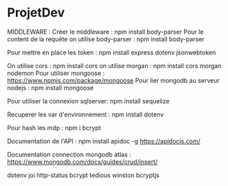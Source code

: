 # ProjetDev

MIDDLEWARE :
Créer le middleware : npm install body-parser
Pour le content de la requête on utilise body-parser : npm install body-parser

Pour mettre en place les token :
npm install express dotenv jsonwebtoken

On utilise cors  : npm install cors
on utilise morgan : npm install cors morgan nodemon
Pour utiliser mongoose : <https://www.npmjs.com/package/mongoose>
Pour lier mongodb au serveur nodejs : npm install mongoose

Pour utiliser la connexion sqlserver:
npm install sequelize

Recuperer les var d'environnement : npm install dotenv

Pour hash les mdp : npm i bcrypt

Documentation de l'API : npm install apidoc -g
<https://apidocjs.com/>

Documentation connection mongodb atlas :
<https://www.mongodb.com/docs/guides/crud/insert/>

dotenv 
joi
http-status
bcrypt 
tedious
winston
bcryptjs
